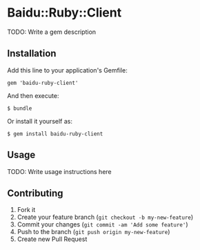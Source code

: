 # Baidu::Ruby::Client

TODO: Write a gem description

## Installation

Add this line to your application's Gemfile:

    gem 'baidu-ruby-client'

And then execute:

    $ bundle

Or install it yourself as:

    $ gem install baidu-ruby-client

## Usage

TODO: Write usage instructions here

## Contributing

1. Fork it
2. Create your feature branch (`git checkout -b my-new-feature`)
3. Commit your changes (`git commit -am 'Add some feature'`)
4. Push to the branch (`git push origin my-new-feature`)
5. Create new Pull Request
